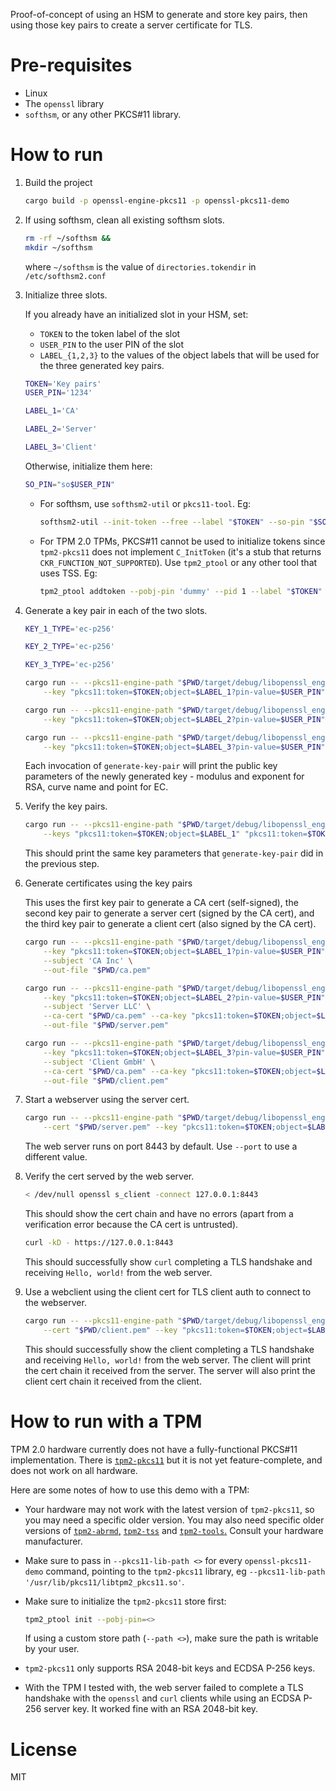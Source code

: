 Proof-of-concept of using an HSM to generate and store key pairs, then using those key pairs to create a server certificate for TLS.


# Pre-requisites

- Linux
- The `openssl` library
- `softhsm`, or any other PKCS#11 library.


# How to run

1. Build the project

    ```sh
    cargo build -p openssl-engine-pkcs11 -p openssl-pkcs11-demo
    ```

1. If using softhsm, clean all existing softhsm slots.

    ```sh
    rm -rf ~/softhsm &&
    mkdir ~/softhsm
    ```

    where `~/softhsm` is the value of `directories.tokendir` in `/etc/softhsm2.conf`


1. Initialize three slots.

    If you already have an initialized slot in your HSM, set:

    - `TOKEN` to the token label of the slot
    - `USER_PIN` to the user PIN of the slot
    - `LABEL_{1,2,3}` to the values of the object labels that will be used for the three generated key pairs.

    ```sh
    TOKEN='Key pairs'
    USER_PIN='1234'

    LABEL_1='CA'

    LABEL_2='Server'

    LABEL_3='Client'
    ```

    Otherwise, initialize them here:

    ```sh
    SO_PIN="so$USER_PIN"
    ```

    - For softhsm, use `softhsm2-util` or `pkcs11-tool`. Eg:

        ```sh
        softhsm2-util --init-token --free --label "$TOKEN" --so-pin "$SO_PIN" --pin "$USER_PIN"
        ```

    - For TPM 2.0 TPMs, PKCS#11 cannot be used to initialize tokens since `tpm2-pkcs11` does not implement `C_InitToken` (it's a stub that returns `CKR_FUNCTION_NOT_SUPPORTED`). Use `tpm2_ptool` or any other tool that uses TSS. Eg:

        ```sh
        tpm2_ptool addtoken --pobj-pin 'dummy' --pid 1 --label "$TOKEN" --sopin "$SO_PIN" --userpin "$USER_PIN"
        ```

1. Generate a key pair in each of the two slots.

    ```sh
    KEY_1_TYPE='ec-p256'

    KEY_2_TYPE='ec-p256'

    KEY_3_TYPE='ec-p256'

    cargo run -- --pkcs11-engine-path "$PWD/target/debug/libopenssl_engine_pkcs11.so" generate-key-pair \
        --key "pkcs11:token=$TOKEN;object=$LABEL_1?pin-value=$USER_PIN" --type "$KEY_1_TYPE"

    cargo run -- --pkcs11-engine-path "$PWD/target/debug/libopenssl_engine_pkcs11.so" generate-key-pair \
        --key "pkcs11:token=$TOKEN;object=$LABEL_2?pin-value=$USER_PIN" --type "$KEY_2_TYPE"

    cargo run -- --pkcs11-engine-path "$PWD/target/debug/libopenssl_engine_pkcs11.so" generate-key-pair \
        --key "pkcs11:token=$TOKEN;object=$LABEL_3?pin-value=$USER_PIN" --type "$KEY_3_TYPE"
    ```

    Each invocation of `generate-key-pair` will print the public key parameters of the newly generated key - modulus and exponent for RSA, curve name and point for EC.

1. Verify the key pairs.

    ```sh
    cargo run -- --pkcs11-engine-path "$PWD/target/debug/libopenssl_engine_pkcs11.so" load \
        --keys "pkcs11:token=$TOKEN;object=$LABEL_1" "pkcs11:token=$TOKEN;object=$LABEL_2" "pkcs11:token=$TOKEN;object=$LABEL_3"
    ```

    This should print the same key parameters that `generate-key-pair` did in the previous step.

1. Generate certificates using the key pairs

    This uses the first key pair to generate a CA cert (self-signed), the second key pair to generate a server cert (signed by the CA cert), and the third key pair to generate a client cert (also signed by the CA cert).

    ```sh
    cargo run -- --pkcs11-engine-path "$PWD/target/debug/libopenssl_engine_pkcs11.so" generate-ca-cert \
        --key "pkcs11:token=$TOKEN;object=$LABEL_1?pin-value=$USER_PIN" \
        --subject 'CA Inc' \
        --out-file "$PWD/ca.pem"

    cargo run -- --pkcs11-engine-path "$PWD/target/debug/libopenssl_engine_pkcs11.so" generate-server-cert \
        --key "pkcs11:token=$TOKEN;object=$LABEL_2?pin-value=$USER_PIN" \
        --subject 'Server LLC' \
        --ca-cert "$PWD/ca.pem" --ca-key "pkcs11:token=$TOKEN;object=$LABEL_1?pin-value=$USER_PIN" \
        --out-file "$PWD/server.pem"

    cargo run -- --pkcs11-engine-path "$PWD/target/debug/libopenssl_engine_pkcs11.so" generate-client-cert \
        --key "pkcs11:token=$TOKEN;object=$LABEL_3?pin-value=$USER_PIN" \
        --subject 'Client GmbH' \
        --ca-cert "$PWD/ca.pem" --ca-key "pkcs11:token=$TOKEN;object=$LABEL_1?pin-value=$USER_PIN" \
        --out-file "$PWD/client.pem"
    ```

1. Start a webserver using the server cert.

    ```sh
    cargo run -- --pkcs11-engine-path "$PWD/target/debug/libopenssl_engine_pkcs11.so" web-server \
        --cert "$PWD/server.pem" --key "pkcs11:token=$TOKEN;object=$LABEL_2?pin-value=$USER_PIN"
    ```

    The web server runs on port 8443 by default. Use `--port` to use a different value.

1. Verify the cert served by the web server.

    ```sh
    < /dev/null openssl s_client -connect 127.0.0.1:8443
    ```

    This should show the cert chain and have no errors (apart from a verification error because the CA cert is untrusted).

    ```sh
    curl -kD - https://127.0.0.1:8443
    ```

    This should successfully show `curl` completing a TLS handshake and receiving `Hello, world!` from the web server.

1. Use a webclient using the client cert for TLS client auth to connect to the webserver.

    ```sh
    cargo run -- --pkcs11-engine-path "$PWD/target/debug/libopenssl_engine_pkcs11.so" web-client \
        --cert "$PWD/client.pem" --key "pkcs11:token=$TOKEN;object=$LABEL_3?pin-value=$USER_PIN"
    ```

    This should successfully show the client completing a TLS handshake and receiving `Hello, world!` from the web server. The client will print the cert chain it received from the server. The server will also print the client cert chain it received from the client.


# How to run with a TPM

TPM 2.0 hardware currently does not have a fully-functional PKCS#11 implementation. There is [`tpm2-pkcs11`](https://github.com/tpm2-software/tpm2-pkcs11) but it is not yet feature-complete, and does not work on all hardware.

Here are some notes of how to use this demo with a TPM:

- Your hardware may not work with the latest version of `tpm2-pkcs11`, so you may need a specific older version. You may also need specific older versions of [`tpm2-abrmd`,](https://github.com/tpm2-software/tpm2-abrmd) [`tpm2-tss`](https://github.com/tpm2-software/tpm2-tss) and [`tpm2-tools`.](https://github.com/tpm2-software/tpm2-tools) Consult your hardware manufacturer.

- Make sure to pass in `--pkcs11-lib-path <>` for every `openssl-pkcs11-demo` command, pointing to the `tpm2-pkcs11` library, eg `--pkcs11-lib-path '/usr/lib/pkcs11/libtpm2_pkcs11.so'`.

- Make sure to initialize the `tpm2-pkcs11` store first:

    ```sh
    tpm2_ptool init --pobj-pin=<>
    ```

    If using a custom store path (`--path <>`), make sure the path is writable by your user.

- `tpm2-pkcs11` only supports RSA 2048-bit keys and ECDSA P-256 keys.

- With the TPM I tested with, the web server failed to complete a TLS handshake with the `openssl` and `curl` clients while using an ECDSA P-256 server key. It worked fine with an RSA 2048-bit key.


# License

MIT
